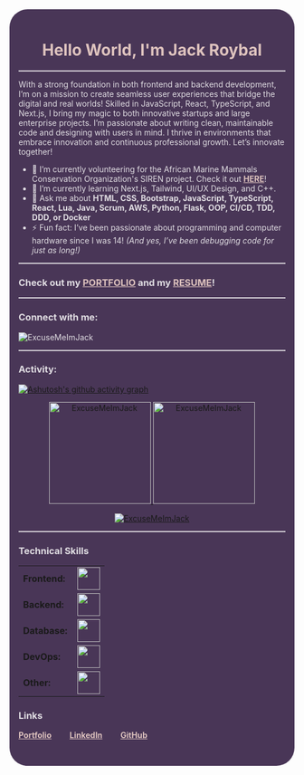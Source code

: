 <link rel="stylesheet" type='text/css' href="https://cdn.jsdelivr.net/gh/devicons/devicon@latest/devicon.min.css" />

<main style="background-color:#493657; color:#E1DEE3; padding:1rem; border-radius:2rem">

  <h1 align="center" style="color:#DEC3BE; font-weight:bold;">Hello World, I'm Jack Roybal</h1>

  <div style="border-top:2px solid #E1DEE3;"></div>

  <p>With a strong foundation in both frontend and backend development, I’m on a mission to create seamless user experiences that bridge the digital and real worlds! Skilled in JavaScript, React, TypeScript, and Next.js, I bring my magic to both innovative startups and large enterprise projects. I’m passionate about writing clean, maintainable code and designing with users in mind. I thrive in environments that embrace innovation and continuous professional growth. Let’s innovate together!</p>

  <ul>
    <li>🔭 I’m currently volunteering for the African Marine Mammals Conservation Organization's SIREN project. Check it out <a style="color:#DEC3BE; font-weight:bold;" href="https://www.sirenammco.org/" target="_blank">HERE</a>!</li>
    <li>🌱 I’m currently learning Next.js, Tailwind, UI/UX Design, and C++.</li>
    <li>💬 Ask me about <strong>HTML, CSS, Bootstrap, JavaScript, TypeScript, React, Lua, Java, Scrum, AWS, Python, Flask, OOP, CI/CD, TDD, DDD, or Docker</strong></li>
    <li>⚡ Fun fact: I’ve been passionate about programming and computer hardware since I was 14! <em>(And yes, I’ve been debugging code for just as long!)</em></li>
  </ul>

  <div style="border-top:2px solid #E1DEE3;"></div>

  <h3 align="left">Check out my <a style="color:#DEC3BE; font-weight:bold;" href="https://jroybaldev.vercel.app/" target="_blank">PORTFOLIO</a> and my <a style="color:#DEC3BE; font-weight:bold;" href="https://resume.co/@dLMVftoEKpbZi0LtL0CA?password=DekHyBukLiPu" target="_blank">RESUME</a>!</h3>

  <div style="border-top:2px solid #E1DEE3;"></div>

  <h3 align="left">Connect with me:</h3>
  <p align="left">
    <a href="mailto:jroybal.dev@gmail.com?subject=GitHub%20Message" target="_blank"><i align="center" class="devicon-google-original" alt="jroybal.dev@gmail.com" height="40" width="60"></i></a>
    <a href="https://www.linkedin.com/in/jroybaldev/" target="_blank"><i align="center" class="devicon-linkedin-plain colored" alt="jroybaldev" height="40" width="60"></i></a>
  </p>

  <p align="left"><img src="https://komarev.com/ghpvc/?username=ExcuseMeImJack&label=Profile%20views&color=0e75b6&style=flat" alt="ExcuseMeImJack" /></p>

  <div style="border-top:2px solid #E1DEE3;"></div>

  <h3 align="left">Activity:</h3>

  [![Ashutosh's github activity graph](https://github-readme-activity-graph.vercel.app/graph?username=ExcuseMeImJack&bg_color=493657&color=E1DEE3&line=E1DEE3&point=DEC3BE&area=true&hide_border=true)](https://github.com/ashutosh00710/github-readme-activity-graph)

  <div align="center">
    <a href="https://github.com/ExcuseMeImJack">
      <img height="180em" src="https://github-readme-stats.vercel.app/api/top-langs?username=ExcuseMeImJack&show_icons=true&locale=en&layout=compact&theme=material-palenight" alt="ExcuseMeImJack"/>
      <img height="180em" src="https://github-readme-stats.vercel.app/api?username=ExcuseMeImJack&show_icons=true&locale=en&layout=compact&theme=material-palenight" alt="ExcuseMeImJack"/>
    </a>
  </div>

  <p align="center">
    <a href="https://github.com/ExcuseMeImJack">
      <img src="https://github-readme-streak-stats.herokuapp.com/?user=ExcuseMeImJack&&theme=material-palenight" alt="ExcuseMeImJack" />
    </a>
  </p>

  <div style="border-top:2px solid #E1DEE3;"></div>

  <h3 align="left">Technical Skills</h3>
  <table>
    <tr>
      <td style="font-weight: bold; padding-right: 10px; vertical-align: center; border: none;">Frontend:</td>
      <td><img height="40" src="https://skillicons.dev/icons?i=js,ts,react,nextjs,redux,html,css,figma,bootstrap,tailwind"/></td>
    </tr>
    <tr>
      <td style="font-weight: bold; padding-right: 10px; vertical-align: center; border: none;">Backend:</td>
      <td><img height="40" src="https://skillicons.dev/icons?i=python,flask,nodejs,express,flask,sequelize,postman"/></td>
    </tr>
    <tr>
      <td style="font-weight: bold; padding-right: 10px; vertical-align: center; border: none;">Database:</td>
      <td><img height="40" src="https://skillicons.dev/icons?i=postgresql,mongodb,firebase,mysql,prisma,sqlite"/></td>
    </tr>
    <tr>
      <td style="font-weight: bold; padding-right: 10px; vertical-align: center; border: none;">DevOps:</td>
      <td><img height="40" src="https://skillicons.dev/icons?i=docker,aws"/></td>
    </tr>
    <tr>
      <td style="font-weight: bold; padding-right: 10px; vertical-align: center; border: none;">Other:</td>
      <td><img height="40" src="https://skillicons.dev/icons?i=lua,ps,pr,unity,unreal,vercel"/></td>
    </tr>
  </table>

  <h3 align="left">Links</h3>
  <p align="left" style="display:flex; gap:1rem; padding-bottom:1rem;">
    <a style="color:#DEC3BE; font-weight:bold;" href="https://jroybaldev.vercel.app/" target="_blank">Portfolio</a><br>
    <a style="color:#DEC3BE; font-weight:bold;" href="https://www.linkedin.com/in/jroybaldev/" target="_blank">LinkedIn</a><br>
    <a style="color:#DEC3BE; font-weight:bold;" href="https://github.com/ExcuseMeImJack" target="_blank">GitHub</a>
  </p>

</main>
